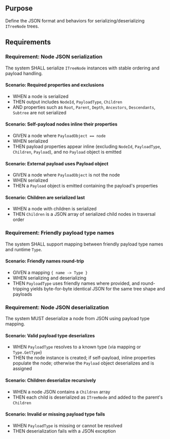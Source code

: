 ## Purpose
Define the JSON format and behaviors for serializing/deserializing `ITreeNode` trees.

## Requirements
### Requirement: Node JSON serialization
The system SHALL serialize `ITreeNode` instances with stable ordering and payload handling.

#### Scenario: Required properties and exclusions
- WHEN a node is serialized
- THEN output includes `NodeId`, `PayloadType`, `Children`
- AND properties such as `Root`, `Parent`, `Depth`, `Ancestors`, `Descendants`, `Subtree` are not serialized

#### Scenario: Self-payload nodes inline their properties
- GIVEN a node where `PayloadObject == node`
- WHEN serialized
- THEN payload properties appear inline (excluding `NodeId`, `PayloadType`, `Children`, `Payload`), and no `Payload` object is emitted

#### Scenario: External payload uses Payload object
- GIVEN a node where `PayloadObject` is not the node
- WHEN serialized
- THEN a `Payload` object is emitted containing the payload's properties

#### Scenario: Children are serialized last
- WHEN a node with children is serialized
- THEN `Children` is a JSON array of serialized child nodes in traversal order

### Requirement: Friendly payload type names
The system SHALL support mapping between friendly payload type names and runtime `Type`.

#### Scenario: Friendly names round-trip
- GIVEN a mapping `{ name -> Type }`
- WHEN serializing and deserializing
- THEN `PayloadType` uses friendly names where provided, and round-tripping yields byte-for-byte identical JSON for the same tree shape and payloads

### Requirement: Node JSON deserialization
The system MUST deserialize a node from JSON using payload type mapping.

#### Scenario: Valid payload type deserializes
- WHEN `PayloadType` resolves to a known type (via mapping or `Type.GetType`)
- THEN the node instance is created; if self-payload, inline properties populate the node; otherwise the `Payload` object deserializes and is assigned

#### Scenario: Children deserialize recursively
- WHEN a node JSON contains a `Children` array
- THEN each child is deserialized as `ITreeNode` and added to the parent's `Children`

#### Scenario: Invalid or missing payload type fails
- WHEN `PayloadType` is missing or cannot be resolved
- THEN deserialization fails with a JSON exception


